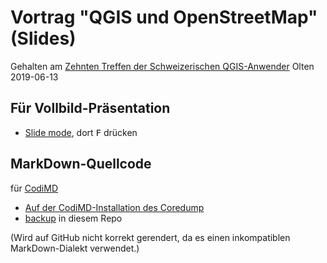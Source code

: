 # Vortrag "QGIS und OpenStreetMap" (Slides)

Gehalten am [Zehnten Treffen der Schweizerischen QGIS-Anwender](https://www.qgis.ch/de/verein/anwendertreffen/anwendertreffen-olten-2019)
Olten 2019-06-13

## Für Vollbild-Präsentation

* [Slide mode](https://md.coredump.ch/p/QGIS-und-OSM-Vortrag_2019-06-13), dort <kbd>F</kbd> drücken

## MarkDown-Quellcode

für [CodiMD](https://codimd.org/)

* [Auf der CodiMD-Installation des Coredump](https://md.coredump.ch/QGIS-und-OSM-Vortrag_2019-06-13?both)
* [backup](QGIS%20und%20OpenStreetMap.md) in diesem Repo

(Wird auf GitHub nicht korrekt gerendert, da
es einen inkompatiblen MarkDown-Dialekt verwendet.)
